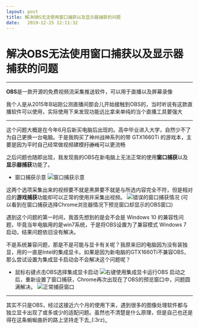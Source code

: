 ```yaml
---
layout: post
title: 解决OBS无法使用窗口捕获以及显示器捕获的问题
date:   2019-12-25 12:11:32
---
```


# 解决OBS无法使用窗口捕获以及显示器捕获的问题
---
**OBS**是一款开源的免费视频流采集推送软件，可以用于直播以及屏幕录像

我个人是从2015年B站刚公测直播间那会儿开始接触到OBS的，当时听说有这款直播软件可以使用，实际使用下来发现功能远比拿来单纯的当个直播工具要强大

---
这个问题大概是在今年6月后新买电脑后出现的。高中毕业进入大学，自然少不了为自己更换一台电脑。于是我购买了神州战神系列的带 GTX1660Ti 的游戏本，主要是因为平时自己经常做视频建模~~打游戏~~可以更流畅

之后问题也随即出现，我发现我的OBS在新电脑上无法正常的使用**窗口捕获**以及**显示器捕获**功能了。
* 窗口捕获示意
![窗口捕获示意](https://img-blog.csdnimg.cn/20191225114229138.png?x-oss-process=image/watermark,type_ZmFuZ3poZW5naGVpdGk,shadow_10,text_aHR0cHM6Ly9ibG9nLmNzZG4ubmV0L3FxXzI3NjYwMDY3,size_16,color_FFFFFF,t_70)

这两个选项采集出来的视频要不就是黑屏要不就是与所选内容完全不符，但是相对应的**游戏捕获**功能却可以正常的使用并采集出视频。
![错误的窗口捕获情况](https://img-blog.csdnimg.cn/20191225114518107.png?x-oss-process=image/watermark,type_ZmFuZ3poZW5naGVpdGk,shadow_10,text_aHR0cHM6Ly9ibG9nLmNzZG4ubmV0L3FxXzI3NjYwMDY3,size_16,color_FFFFFF,t_70)
(可以看到在窗口捕获选择Chrome浏览器情况下预览窗口却显示的OBS窗口)

遇到这个问题的第一时间，我首先想到的是会不会是 Windows 10 的兼容性问题，毕竟当年电脑用的是win7系统，于是将OBS设置为了兼容模式 Windows 7 启动，结果问题依旧没有解决。

不是系统兼容问题，那是不是可能与显卡有关呢？我原来旧的电脑因为没有装独显，用的一直是Intel的集成显卡。如果是因为新电脑的GTX1660Ti不兼容OBS，那么尝试设置为集成显卡启动会不会解决这个问题呢？

* 鼠标右键点击OBS选择集成显卡启动
![右键使用集成显卡运行OBS](https://img-blog.csdnimg.cn/20191225115125813.png)
启动之后，重新设置了窗口捕获，Chrome再次出现在了OBS的预览窗口中，问题圆满解决。
![正常捕获窗口](https://img-blog.csdnimg.cn/20191225115330164.png?x-oss-process=image/watermark,type_ZmFuZ3poZW5naGVpdGk,shadow_10,text_aHR0cHM6Ly9ibG9nLmNzZG4ubmV0L3FxXzI3NjYwMDY3,size_16,color_FFFFFF,t_70)
---
其实不只是OBS，经过这接近六个月的使用下来，遇到很多的图像处理软件都与独立显卡出现了或多或少的适配问题。虽然也不清楚是什么原理，但是自己也还是得在这条蜿蜒曲折的路上坚持走下去_(:3rz)_
